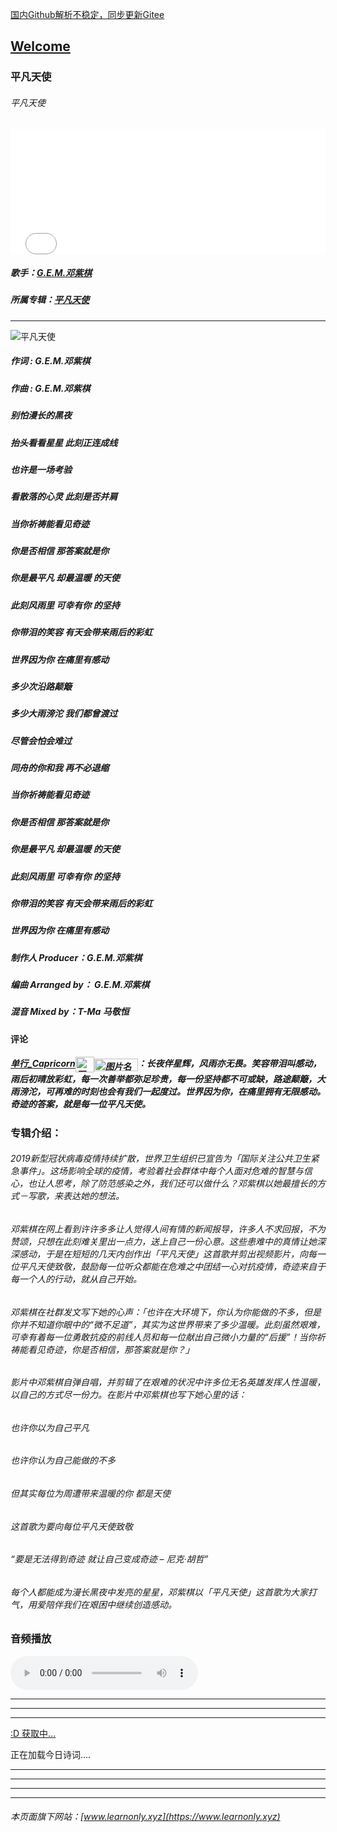  [国内Github解析不稳定，同步更新Gitee](https://zkeq.gitee.io/)
## [Welcome  ](https://zkeq.github.io/zkeq/%C2%B7index.htm)

### 平凡天使

###### 平凡天使

<iframe src="//player.bilibili.com/player.html?aid=86299463&bvid=BV1h7411W7n9&cid=147497870&page=1&as_wide=1&high_quality=1&danmaku=0" allowfullscreen="allowfullscreen" width="100%" height="200" scrolling="no" frameborder="0" sandbox="allow-top-navigation allow-same-origin allow-forms allow-scripts"></iframe>

##### 歌手：[G.E.M.邓紫棋](https://music.163.com/artist?id=7763)

##### 所属专辑：[平凡天使](https://music.163.com/album?id=86339613)

---------------------------

![平凡天使](http://p1.music.126.net/8JkfznEa_qqASaJvUIicyw==/109951164784376724.jpg)

##### 作词 : G.E.M.邓紫棋

##### 作曲 : G.E.M.邓紫棋

##### 别怕漫长的黑夜

##### 抬头看看星星 此刻正连成线

##### 也许是一场考验

##### 看散落的心灵 此刻是否并肩

##### 当你祈祷能看见奇迹

##### 你是否相信 那答案就是你

##### 你是最平凡 却最温暖 的天使

##### 此刻风雨里 可幸有你 的坚持

##### 你带泪的笑容 有天会带来雨后的彩虹

##### 世界因为你 在痛里有感动

##### 多少次沿路颠簸

##### 多少大雨滂沱 我们都曾渡过

##### 尽管会怕会难过

##### 同舟的你和我 再不必退缩

##### 当你祈祷能看见奇迹

##### 你是否相信 那答案就是你

##### 你是最平凡 却最温暖 的天使

##### 此刻风雨里 可幸有你 的坚持

##### 你带泪的笑容 有天会带来雨后的彩虹

##### 世界因为你 在痛里有感动

##### 制作人 Producer：G.E.M.邓紫棋

##### 编曲 Arranged by： G.E.M.邓紫棋

##### 混音 Mixed by：T-Ma 马敬恒

#### 评论

##### [单行_Capricorn](https://music.163.com/user/home?id=1529156278)<img src="https://p5.music.126.net/obj/wo3DlcOGw6DClTvDisK1/4874132307/4499/f228/d867/da64b9725e125943ad4e14e4c72d0884.png" width = "30" height = "25" alt="图片名称"  align=center><img src="//p6.music.126.net/obj/wo3DlcOGw6DClTvDisK1/4213923139/f08a/c6ea/10ee/f7e2deef21937a1042e370c47525c956.png" width = "70" height = "20" alt="图片名称"  align=center>：长夜伴星辉，风雨亦无畏。笑容带泪叫感动，雨后初晴放彩虹，每一次善举都弥足珍贵，每一份坚持都不可或缺，路途颠簸，大雨滂沱，可再难的时刻也会有我们一起度过。世界因为你，在痛里拥有无限感动。奇迹的答案，就是每一位平凡天使。

### 专辑介绍：

###### 2019新型冠状病毒疫情持续扩散，世界卫生组织已宣告为「国际关注公共卫生紧急事件」。这场影响全球的疫情，考验着社会群体中每个人面对危难的智慧与信心，也让人思考，除了防范感染之外，我们还可以做什么？邓紫棋以她最擅长的方式－写歌，来表达她的想法。

###### 邓紫棋在网上看到许许多多让人觉得人间有情的新闻报导，许多人不求回报，不为赞颂，只想在此刻难关里出一点力，送上自己一份心意。这些患难中的真情让她深深感动，于是在短短的几天内创作出「平凡天使」这首歌并剪出视频影片，向每一位平凡天使致敬，鼓励每一位听众都能在危难之中团结一心对抗疫情，奇迹来自于每一个人的行动，就从自己开始。

###### 邓紫棋在社群发文写下她的心声：「也许在大环境下，你认为你能做的不多，但是你并不知道你眼中的“微不足道”，其实为这世界带来了多少温暖。此刻虽然艰难，可幸有着每一位勇敢抗疫的前线人员和每一位献出自己微小力量的“后援”！当你祈祷能看见奇迹，你是否相信，那答案就是你？」

###### 影片中邓紫棋自弹自唱，并剪辑了在艰难的状况中许多位无名英雄发挥人性温暖，以自己的方式尽一份力。在影片中邓紫棋也写下她心里的话：

###### 也许你以为自己平凡

###### 也许你认为自己能做的不多

###### 但其实每位为周遭带来温暖的你 都是天使

###### 这首歌为要向每位平凡天使致敬

###### “要是无法得到奇迹 就让自己变成奇迹 – 尼克‧胡哲”

###### 每个人都能成为漫长黑夜中发亮的星星，邓紫棋以「平凡天使」这首歌为大家打气，用爱陪伴我们在艰困中继续创造感动。

### 音频播放

<audio id="bgmMusic" src="http://music.163.com/song/media/outer/url?id=1429363572.mp3" preload="auto" type="audio/mp3" controls=""></audio>


-----------------
----------------
----------------

<!-- 请注意，以下的示例包含超链接，您可能需要手动配置样式使其不变色。如果您嫌麻烦，可以移除。 -->
<p id="hitokoto"><a href="#" id="hitokoto_text">:D 获取中...</a></p>
<script>
  fetch('https://v1.hitokoto.cn')
    .then(response => response.json())
    .then(data => {
      const hitokoto = document.getElementById('hitokoto_text')
      hitokoto.href = 'https://hitokoto.cn/?uuid=' + data.uuid
      hitokoto.innerText = data.hitokoto
    })
    .catch(console.error)
</script>




<span id="jinrishici-sentence">正在加载今日诗词....</span>

<script src="https://sdk.jinrishici.com/v2/browser/jinrishici.js" charset="utf-8"></script>




--------------------------

--------------------------

--------------------------

--------------------------



###### 本页面旗下网站：[www.learnonly.xyz](https://www.learnonly.xyz)
